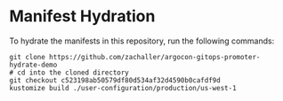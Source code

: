 # Manifest Hydration

To hydrate the manifests in this repository, run the following commands:

```shell
git clone https://github.com/zachaller/argocon-gitops-promoter-hydrate-demo
# cd into the cloned directory
git checkout c523198ab50579df80d534af32d4590b0cafdf9d
kustomize build ./user-configuration/production/us-west-1
```

